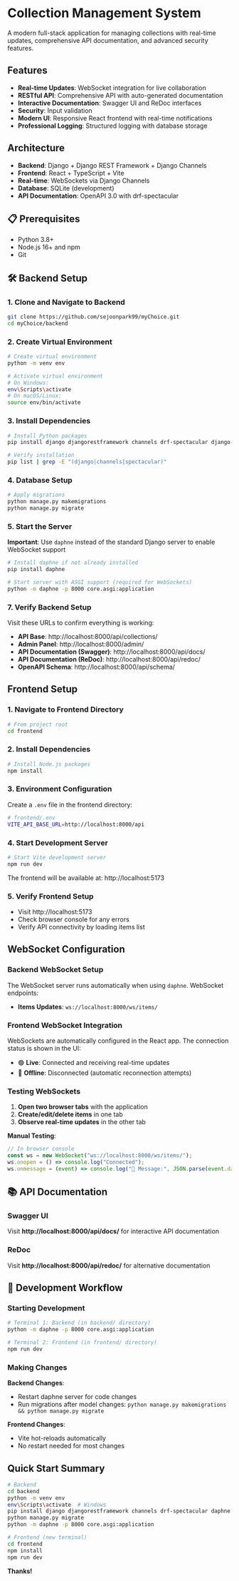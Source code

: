 # Collection Management System

A modern full-stack application for managing collections with real-time updates, comprehensive API documentation, and advanced security features.

## Features

- **Real-time Updates**: WebSocket integration for live collaboration
- **RESTful API**: Comprehensive API with auto-generated documentation
- **Interactive Documentation**: Swagger UI and ReDoc interfaces
- **Security**: Input validation
- **Modern UI**: Responsive React frontend with real-time notifications
- **Professional Logging**: Structured logging with database storage

## Architecture

- **Backend**: Django + Django REST Framework + Django Channels
- **Frontend**: React + TypeScript + Vite
- **Real-time**: WebSockets via Django Channels
- **Database**: SQLite (development)
- **API Documentation**: OpenAPI 3.0 with drf-spectacular

## 📋 Prerequisites

- Python 3.8+
- Node.js 16+ and npm
- Git

## 🛠️ Backend Setup

### 1. Clone and Navigate to Backend

```bash
git clone https://github.com/sejoonpark99/myChoice.git
cd myChoice/backend
```

### 2. Create Virtual Environment

```bash
# Create virtual environment
python -m venv env

# Activate virtual environment
# On Windows:
env\Scripts\activate
# On macOS/Linux:
source env/bin/activate
```

### 3. Install Dependencies

```bash
# Install Python packages
pip install django djangorestframework channels drf-spectacular django-cors-headers

# Verify installation
pip list | grep -E "(django|channels|spectacular)"
```

### 4. Database Setup

```bash
# Apply migrations
python manage.py makemigrations
python manage.py migrate
```

### 5. Start the Server

**Important**: Use `daphne` instead of the standard Django server to enable WebSocket support

```bash
# Install daphne if not already installed
pip install daphne

# Start server with ASGI support (required for WebSockets)
python -m daphne -p 8000 core.asgi:application
```

### 7. Verify Backend Setup

Visit these URLs to confirm everything is working:

- **API Base**: http://localhost:8000/api/collections/
- **Admin Panel**: http://localhost:8000/admin/
- **API Documentation (Swagger)**: http://localhost:8000/api/docs/
- **API Documentation (ReDoc)**: http://localhost:8000/api/redoc/
- **OpenAPI Schema**: http://localhost:8000/api/schema/

## Frontend Setup

### 1. Navigate to Frontend Directory

```bash
# From project root
cd frontend
```

### 2. Install Dependencies

```bash
# Install Node.js packages
npm install
```

### 3. Environment Configuration

Create a `.env` file in the frontend directory:

```bash
# frontend/.env
VITE_API_BASE_URL=http://localhost:8000/api
```

### 4. Start Development Server

```bash
# Start Vite development server
npm run dev
```

The frontend will be available at: http://localhost:5173

### 5. Verify Frontend Setup

- Visit http://localhost:5173
- Check browser console for any errors
- Verify API connectivity by loading items list

## WebSocket Configuration

### Backend WebSocket Setup

The WebSocket server runs automatically when using `daphne`. WebSocket endpoints:

- **Items Updates**: `ws://localhost:8000/ws/items/`

### Frontend WebSocket Integration

WebSockets are automatically configured in the React app. The connection status is shown in the UI:

- 🟢 **Live**: Connected and receiving real-time updates
- 🔴 **Offline**: Disconnected (automatic reconnection attempts)

### Testing WebSockets

1. **Open two browser tabs** with the application
2. **Create/edit/delete items** in one tab
3. **Observe real-time updates** in the other tab

**Manual Testing**:

```javascript
// In browser console
const ws = new WebSocket("ws://localhost:8000/ws/items/");
ws.onopen = () => console.log("Connected");
ws.onmessage = (event) => console.log("📨 Message:", JSON.parse(event.data));
```

## 📚 API Documentation

### Swagger UI

Visit **http://localhost:8000/api/docs/** for interactive API documentation

### ReDoc

Visit **http://localhost:8000/api/redoc/** for alternative documentation

## 🔧 Development Workflow

### Starting Development

```bash
# Terminal 1: Backend (in backend/ directory)
python -m daphne -p 8000 core.asgi:application

# Terminal 2: Frontend (in frontend/ directory)
npm run dev
```

### Making Changes

**Backend Changes**:

- Restart daphne server for code changes
- Run migrations after model changes: `python manage.py makemigrations && python manage.py migrate`

**Frontend Changes**:

- Vite hot-reloads automatically
- No restart needed for most changes

## Quick Start Summary

```bash
# Backend
cd backend
python -m venv env
env\Scripts\activate  # Windows
pip install django djangorestframework channels drf-spectacular daphne django-cors-headers
python manage.py migrate
python -m daphne -p 8000 core.asgi:application

# Frontend (new terminal)
cd frontend
npm install
npm run dev
```

**Thanks!**
